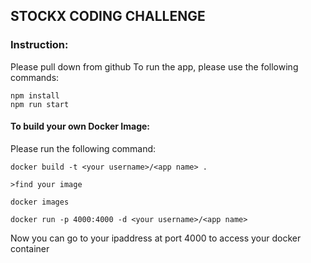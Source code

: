 ## STOCKX CODING CHALLENGE

### Instruction:
Please pull down from github
To run the app, please use the following commands:
```
npm install
npm run start
```

#### To build your own Docker Image:
Please run the following command:
```
docker build -t <your username>/<app name> .

>find your image

docker images

docker run -p 4000:4000 -d <your username>/<app name>
```
Now you can go to your ipaddress at port 4000 to access your docker container